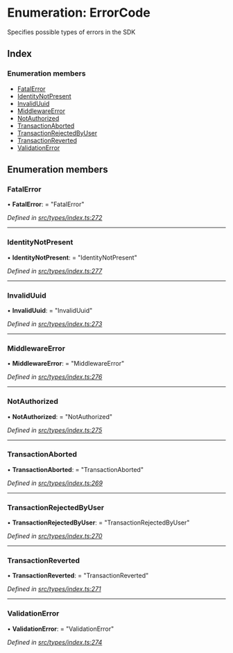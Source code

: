 # Enumeration: ErrorCode

Specifies possible types of errors in the SDK

## Index

### Enumeration members

* [FatalError](types.errorcode.md#fatalerror)
* [IdentityNotPresent](types.errorcode.md#identitynotpresent)
* [InvalidUuid](types.errorcode.md#invaliduuid)
* [MiddlewareError](types.errorcode.md#middlewareerror)
* [NotAuthorized](types.errorcode.md#notauthorized)
* [TransactionAborted](types.errorcode.md#transactionaborted)
* [TransactionRejectedByUser](types.errorcode.md#transactionrejectedbyuser)
* [TransactionReverted](types.errorcode.md#transactionreverted)
* [ValidationError](types.errorcode.md#validationerror)

## Enumeration members

###  FatalError

• **FatalError**: = "FatalError"

*Defined in [src/types/index.ts:272](https://github.com/PolymathNetwork/polymesh-sdk/blob/d7c2770/src/types/index.ts#L272)*

___

###  IdentityNotPresent

• **IdentityNotPresent**: = "IdentityNotPresent"

*Defined in [src/types/index.ts:277](https://github.com/PolymathNetwork/polymesh-sdk/blob/d7c2770/src/types/index.ts#L277)*

___

###  InvalidUuid

• **InvalidUuid**: = "InvalidUuid"

*Defined in [src/types/index.ts:273](https://github.com/PolymathNetwork/polymesh-sdk/blob/d7c2770/src/types/index.ts#L273)*

___

###  MiddlewareError

• **MiddlewareError**: = "MiddlewareError"

*Defined in [src/types/index.ts:276](https://github.com/PolymathNetwork/polymesh-sdk/blob/d7c2770/src/types/index.ts#L276)*

___

###  NotAuthorized

• **NotAuthorized**: = "NotAuthorized"

*Defined in [src/types/index.ts:275](https://github.com/PolymathNetwork/polymesh-sdk/blob/d7c2770/src/types/index.ts#L275)*

___

###  TransactionAborted

• **TransactionAborted**: = "TransactionAborted"

*Defined in [src/types/index.ts:269](https://github.com/PolymathNetwork/polymesh-sdk/blob/d7c2770/src/types/index.ts#L269)*

___

###  TransactionRejectedByUser

• **TransactionRejectedByUser**: = "TransactionRejectedByUser"

*Defined in [src/types/index.ts:270](https://github.com/PolymathNetwork/polymesh-sdk/blob/d7c2770/src/types/index.ts#L270)*

___

###  TransactionReverted

• **TransactionReverted**: = "TransactionReverted"

*Defined in [src/types/index.ts:271](https://github.com/PolymathNetwork/polymesh-sdk/blob/d7c2770/src/types/index.ts#L271)*

___

###  ValidationError

• **ValidationError**: = "ValidationError"

*Defined in [src/types/index.ts:274](https://github.com/PolymathNetwork/polymesh-sdk/blob/d7c2770/src/types/index.ts#L274)*
